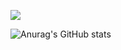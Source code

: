<a href="버튼을 눌렀을 때 이동할 링크" target="_blank"><img src="https://img.shields.io/badge/2B2728?style=plastic&logo=python&logoColor=3776AB"/></a>

![Anurag's GitHub stats](https://github-readme-stats.vercel.app/api?username=Cansur&show_icons=true&theme=radical)
